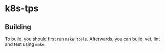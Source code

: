 # k8s-tps

## Building

To build, you should first run `make tools`.
Afterwards, you can build, vet, lint and test using `make`. 
